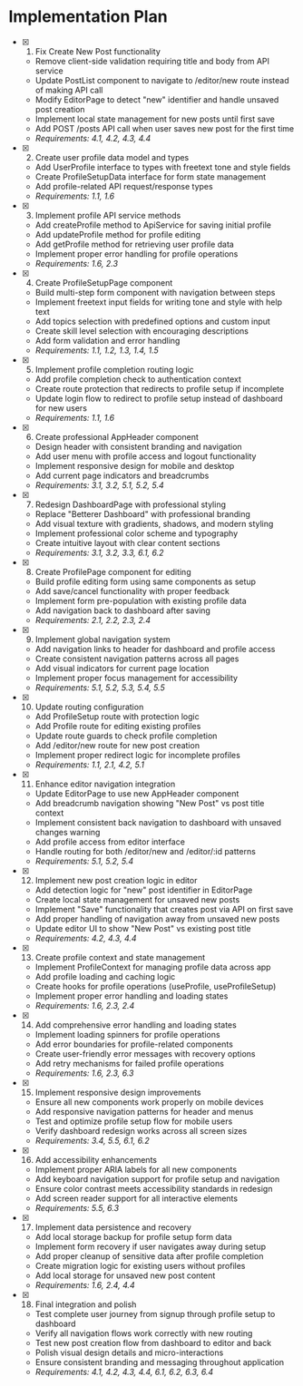 # Implementation Plan

- [x] 1. Fix Create New Post functionality





  - Remove client-side validation requiring title and body from API service
  - Update PostList component to navigate to /editor/new route instead of making API call
  - Modify EditorPage to detect "new" identifier and handle unsaved post creation
  - Implement local state management for new posts until first save
  - Add POST /posts API call when user saves new post for the first time
  - _Requirements: 4.1, 4.2, 4.3, 4.4_

- [x] 2. Create user profile data model and types





  - Add UserProfile interface to types with freetext tone and style fields
  - Create ProfileSetupData interface for form state management
  - Add profile-related API request/response types
  - _Requirements: 1.1, 1.6_

- [x] 3. Implement profile API service methods





  - Add createProfile method to ApiService for saving initial profile
  - Add updateProfile method for profile editing
  - Add getProfile method for retrieving user profile data
  - Implement proper error handling for profile operations
  - _Requirements: 1.6, 2.3_

- [x] 4. Create ProfileSetupPage component





  - Build multi-step form component with navigation between steps
  - Implement freetext input fields for writing tone and style with help text
  - Add topics selection with predefined options and custom input
  - Create skill level selection with encouraging descriptions
  - Add form validation and error handling
  - _Requirements: 1.1, 1.2, 1.3, 1.4, 1.5_

- [x] 5. Implement profile completion routing logic





  - Add profile completion check to authentication context
  - Create route protection that redirects to profile setup if incomplete
  - Update login flow to redirect to profile setup instead of dashboard for new users
  - _Requirements: 1.1, 1.6_

- [x] 6. Create professional AppHeader component





  - Design header with consistent branding and navigation
  - Add user menu with profile access and logout functionality
  - Implement responsive design for mobile and desktop
  - Add current page indicators and breadcrumbs
  - _Requirements: 3.1, 3.2, 5.1, 5.2, 5.4_

- [x] 7. Redesign DashboardPage with professional styling





  - Replace "Betterer Dashboard" with professional branding
  - Add visual texture with gradients, shadows, and modern styling
  - Implement professional color scheme and typography
  - Create intuitive layout with clear content sections
  - _Requirements: 3.1, 3.2, 3.3, 6.1, 6.2_

- [x] 8. Create ProfilePage component for editing





  - Build profile editing form using same components as setup
  - Add save/cancel functionality with proper feedback
  - Implement form pre-population with existing profile data
  - Add navigation back to dashboard after saving
  - _Requirements: 2.1, 2.2, 2.3, 2.4_

- [x] 9. Implement global navigation system





  - Add navigation links to header for dashboard and profile access
  - Create consistent navigation patterns across all pages
  - Add visual indicators for current page location
  - Implement proper focus management for accessibility
  - _Requirements: 5.1, 5.2, 5.3, 5.4, 5.5_

- [x] 10. Update routing configuration





  - Add ProfileSetup route with protection logic
  - Add Profile route for editing existing profiles
  - Update route guards to check profile completion
  - Add /editor/new route for new post creation
  - Implement proper redirect logic for incomplete profiles
  - _Requirements: 1.1, 2.1, 4.2, 5.1_

- [x] 11. Enhance editor navigation integration





  - Update EditorPage to use new AppHeader component
  - Add breadcrumb navigation showing "New Post" vs post title context
  - Implement consistent back navigation to dashboard with unsaved changes warning
  - Add profile access from editor interface
  - Handle routing for both /editor/new and /editor/:id patterns
  - _Requirements: 5.1, 5.2, 5.4_

- [x] 12. Implement new post creation logic in editor





  - Add detection logic for "new" post identifier in EditorPage
  - Create local state management for unsaved new posts
  - Implement "Save" functionality that creates post via API on first save
  - Add proper handling of navigation away from unsaved new posts
  - Update editor UI to show "New Post" vs existing post title
  - _Requirements: 4.2, 4.3, 4.4_

- [x] 13. Create profile context and state management





  - Implement ProfileContext for managing profile data across app
  - Add profile loading and caching logic
  - Create hooks for profile operations (useProfile, useProfileSetup)
  - Implement proper error handling and loading states
  - _Requirements: 1.6, 2.3, 2.4_


- [x] 14. Add comprehensive error handling and loading states




  - Implement loading spinners for profile operations
  - Add error boundaries for profile-related components
  - Create user-friendly error messages with recovery options
  - Add retry mechanisms for failed profile operations
  - _Requirements: 1.6, 2.3, 6.3_

- [x] 15. Implement responsive design improvements





  - Ensure all new components work properly on mobile devices
  - Add responsive navigation patterns for header and menus
  - Test and optimize profile setup flow for mobile users
  - Verify dashboard redesign works across all screen sizes
  - _Requirements: 3.4, 5.5, 6.1, 6.2_

- [x] 16. Add accessibility enhancements





  - Implement proper ARIA labels for all new components
  - Add keyboard navigation support for profile setup and navigation
  - Ensure color contrast meets accessibility standards in redesign
  - Add screen reader support for all interactive elements
  - _Requirements: 5.5, 6.3_

- [x] 17. Implement data persistence and recovery





  - Add local storage backup for profile setup form data
  - Implement form recovery if user navigates away during setup
  - Add proper cleanup of sensitive data after profile completion
  - Create migration logic for existing users without profiles
  - Add local storage for unsaved new post content
  - _Requirements: 1.6, 2.4, 4.4_

- [x] 18. Final integration and polish





  - Test complete user journey from signup through profile setup to dashboard
  - Verify all navigation flows work correctly with new routing
  - Test new post creation flow from dashboard to editor and back
  - Polish visual design details and micro-interactions
  - Ensure consistent branding and messaging throughout application
  - _Requirements: 4.1, 4.2, 4.3, 4.4, 6.1, 6.2, 6.3, 6.4_
